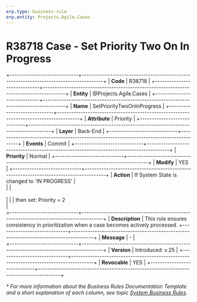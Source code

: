 ```yaml
---
erp.type: business-rule
erp.entity: Projects.Agile.Cases
---
```


# R38718 Case - Set Priority Two On In Progress
+-----------------------------+---------------------------------------------------------------------------------------+
| **Code**                    | R38718                                                                                |
+-----------------------------+---------------------------------------------------------------------------------------+
| **Entity**                  | @Projects.Agile.Cases                                                                 |
+-----------------------------+---------------------------------------------------------------------------------------+
| **Name**                    | SetPriorityTwoOnInProgress                                                            |
+-----------------------------+---------------------------------------------------------------------------------------+
| **Attribute**               | Priority                                                                              |
+-----------------------------+---------------------------------------------------------------------------------------+
| **Layer**                   | Back-End                                                                              |
+-----------------------------+---------------------------------------------------------------------------------------+
| **Events**                  | Commit                                                                                |
+-----------------------------+---------------------------------------------------------------------------------------+
| **Priority**                | Normal                                                                                |
+-----------------------------+---------------------------------------------------------------------------------------+
| **Modify**                  | YES                                                                                   |
+-----------------------------+---------------------------------------------------------------------------------------+
| **Action**                  | If System State is changed to 'IN PROGRESS'                                           |  
|                             | <br></br>                                                                             |
|                             | then set: Priority = 2 <br>                                                           |   
+-----------------------------+---------------------------------------------------------------------------------------+
| **Description**             | This rule ensures consistency in prioritization when a case becomes actively processed.
+-----------------------------+---------------------------------------------------------------------------------------+
| **Message**                 | \-                                                                                    |                  
+-----------------------------+---------------------------------------------------------------------------------------+
| **Version**                 | Introduced: v.25                                                                      |
+-----------------------------+---------------------------------------------------------------------------------------+
| **Revocable**               | YES                                                                                   |
+-----------------------------+---------------------------------------------------------------------------------------+

*\* For more information about the Business Rules Documentation Template and a short explanation of each column, see
topic [System Business Rules](../templates/template-description-system-business-rules.md).*

